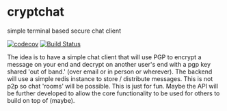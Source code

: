 # cryptchat
simple terminal based secure chat client

[![codecov](https://codecov.io/gh/bryandmc/cryptchat/branch/master/graph/badge.svg)](https://codecov.io/gh/bryandmc/cryptchat)  [![Build Status](https://travis-ci.org/bryandmc/cryptchat.svg?branch=master)](https://travis-ci.org/bryandmc/cryptchat)

The idea is to have a simple chat client that will use PGP to encrypt a message on your end and decrypt on another user's end with a pgp key shared 'out of band.' (over email or in person or wherever). The backend will use a simple redis instance to store / distribute messages. This is not p2p so chat 'rooms' will be possible. This is just for fun. Maybe the API will be further developed to allow the core functionality to be used for others to build on top of (maybe). 

